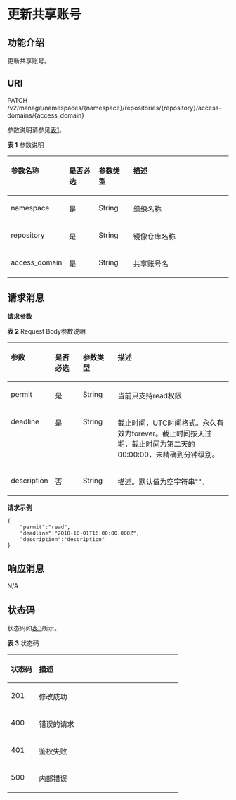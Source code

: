 # 更新共享账号<a name="swr_02_0072"></a>

## 功能介绍<a name="se03aae4436e64394a95dc13b6f233898"></a>

更新共享账号。

## URI<a name="s476df674307e4b04b9545f9575dde042"></a>

PATCH /v2/manage/namespaces/\{namespace\}/repositories/\{repository\}/access-domains/\{access\_domain\}

参数说明请参见[表1](#table11843162810214)。

**表 1**  参数说明

<a name="table11843162810214"></a>
<table><thead align="left"><tr id="row20843172818213"><th class="cellrowborder" valign="top" width="18.22%" id="mcps1.2.5.1.1"><p id="p3843528621"><a name="p3843528621"></a><a name="p3843528621"></a>参数名称</p>
</th>
<th class="cellrowborder" valign="top" width="14.56%" id="mcps1.2.5.1.2"><p id="p198988313226"><a name="p198988313226"></a><a name="p198988313226"></a>是否必选</p>
</th>
<th class="cellrowborder" valign="top" width="16.220000000000002%" id="mcps1.2.5.1.3"><p id="p128986316221"><a name="p128986316221"></a><a name="p128986316221"></a>参数类型</p>
</th>
<th class="cellrowborder" valign="top" width="51%" id="mcps1.2.5.1.4"><p id="p1584342811211"><a name="p1584342811211"></a><a name="p1584342811211"></a>描述</p>
</th>
</tr>
</thead>
<tbody><tr id="row1084316281925"><td class="cellrowborder" valign="top" width="18.22%" headers="mcps1.2.5.1.1 "><p id="p6843228526"><a name="p6843228526"></a><a name="p6843228526"></a>namespace</p>
</td>
<td class="cellrowborder" valign="top" width="14.56%" headers="mcps1.2.5.1.2 "><p id="p10898431122213"><a name="p10898431122213"></a><a name="p10898431122213"></a>是</p>
</td>
<td class="cellrowborder" valign="top" width="16.220000000000002%" headers="mcps1.2.5.1.3 "><p id="p289883118229"><a name="p289883118229"></a><a name="p289883118229"></a>String</p>
</td>
<td class="cellrowborder" valign="top" width="51%" headers="mcps1.2.5.1.4 "><p id="p85037015469"><a name="p85037015469"></a><a name="p85037015469"></a>组织名称</p>
</td>
</tr>
<tr id="row1319321944420"><td class="cellrowborder" valign="top" width="18.22%" headers="mcps1.2.5.1.1 "><p id="p919315194441"><a name="p919315194441"></a><a name="p919315194441"></a>repository</p>
</td>
<td class="cellrowborder" valign="top" width="14.56%" headers="mcps1.2.5.1.2 "><p id="p98981331172211"><a name="p98981331172211"></a><a name="p98981331172211"></a>是</p>
</td>
<td class="cellrowborder" valign="top" width="16.220000000000002%" headers="mcps1.2.5.1.3 "><p id="p1189833112228"><a name="p1189833112228"></a><a name="p1189833112228"></a>String</p>
</td>
<td class="cellrowborder" valign="top" width="51%" headers="mcps1.2.5.1.4 "><p id="p13193201924411"><a name="p13193201924411"></a><a name="p13193201924411"></a>镜像仓库名称</p>
</td>
</tr>
<tr id="row177081913132710"><td class="cellrowborder" valign="top" width="18.22%" headers="mcps1.2.5.1.1 "><p id="p167081513102715"><a name="p167081513102715"></a><a name="p167081513102715"></a>access_domain</p>
</td>
<td class="cellrowborder" valign="top" width="14.56%" headers="mcps1.2.5.1.2 "><p id="p94144342224"><a name="p94144342224"></a><a name="p94144342224"></a>是</p>
</td>
<td class="cellrowborder" valign="top" width="16.220000000000002%" headers="mcps1.2.5.1.3 "><p id="p46813432228"><a name="p46813432228"></a><a name="p46813432228"></a>String</p>
</td>
<td class="cellrowborder" valign="top" width="51%" headers="mcps1.2.5.1.4 "><p id="p13708313122716"><a name="p13708313122716"></a><a name="p13708313122716"></a>共享账号名</p>
</td>
</tr>
</tbody>
</table>

## 请求消息<a name="s8246d3afdd6f44dc817ce0c3f2ac7d53"></a>

**请求参数**

**表 2**  Request Body参数说明

<a name="table129941514855"></a>
<table><thead align="left"><tr id="row1111415559"><th class="cellrowborder" valign="top" width="17%" id="mcps1.2.5.1.1"><p id="p162815458"><a name="p162815458"></a><a name="p162815458"></a>参数</p>
</th>
<th class="cellrowborder" valign="top" width="13%" id="mcps1.2.5.1.2"><p id="p107931818112313"><a name="p107931818112313"></a><a name="p107931818112313"></a>是否必选</p>
</th>
<th class="cellrowborder" valign="top" width="16%" id="mcps1.2.5.1.3"><p id="p167934185235"><a name="p167934185235"></a><a name="p167934185235"></a>参数类型</p>
</th>
<th class="cellrowborder" valign="top" width="54%" id="mcps1.2.5.1.4"><p id="p7612153511"><a name="p7612153511"></a><a name="p7612153511"></a>描述</p>
</th>
</tr>
</thead>
<tbody><tr id="row14116102041010"><td class="cellrowborder" valign="top" width="17%" headers="mcps1.2.5.1.1 "><p id="p151171720181020"><a name="p151171720181020"></a><a name="p151171720181020"></a>permit</p>
</td>
<td class="cellrowborder" valign="top" width="13%" headers="mcps1.2.5.1.2 "><p id="p14793318112313"><a name="p14793318112313"></a><a name="p14793318112313"></a>是</p>
</td>
<td class="cellrowborder" valign="top" width="16%" headers="mcps1.2.5.1.3 "><p id="p1879381817236"><a name="p1879381817236"></a><a name="p1879381817236"></a>String</p>
</td>
<td class="cellrowborder" valign="top" width="54%" headers="mcps1.2.5.1.4 "><p id="p31177205103"><a name="p31177205103"></a><a name="p31177205103"></a>当前只支持read权限</p>
</td>
</tr>
<tr id="row10426185741019"><td class="cellrowborder" valign="top" width="17%" headers="mcps1.2.5.1.1 "><p id="p74261957121020"><a name="p74261957121020"></a><a name="p74261957121020"></a>deadline</p>
</td>
<td class="cellrowborder" valign="top" width="13%" headers="mcps1.2.5.1.2 "><p id="p107931184231"><a name="p107931184231"></a><a name="p107931184231"></a>是</p>
</td>
<td class="cellrowborder" valign="top" width="16%" headers="mcps1.2.5.1.3 "><p id="p0793201814235"><a name="p0793201814235"></a><a name="p0793201814235"></a>String</p>
</td>
<td class="cellrowborder" valign="top" width="54%" headers="mcps1.2.5.1.4 "><p id="p11427155712106"><a name="p11427155712106"></a><a name="p11427155712106"></a>截止时间，UTC时间格式。永久有效为forever。截止时间按天过期，截止时间为第二天的00:00:00，未精确到分钟级别。</p>
</td>
</tr>
<tr id="row1930349121111"><td class="cellrowborder" valign="top" width="17%" headers="mcps1.2.5.1.1 "><p id="p1630417961115"><a name="p1630417961115"></a><a name="p1630417961115"></a>description</p>
</td>
<td class="cellrowborder" valign="top" width="13%" headers="mcps1.2.5.1.2 "><p id="p130415920113"><a name="p130415920113"></a><a name="p130415920113"></a>否</p>
</td>
<td class="cellrowborder" valign="top" width="16%" headers="mcps1.2.5.1.3 "><p id="p1947332611108"><a name="p1947332611108"></a><a name="p1947332611108"></a>String</p>
</td>
<td class="cellrowborder" valign="top" width="54%" headers="mcps1.2.5.1.4 "><p id="p1230420914115"><a name="p1230420914115"></a><a name="p1230420914115"></a>描述。默认值为空字符串""。</p>
</td>
</tr>
</tbody>
</table>

**请求示例**

```
{
    "permit":"read",
    "deadline":"2018-10-01T16:00:00.000Z",
    "description":"description"
}
```

## 响应消息<a name="sab9be5ce850743859bb238e072f8d1f2"></a>

N/A

## 状态码<a name="s336c1dbc7af446a1b3cc077ea3f82fc9"></a>

状态码如[表3](#t33d02fa79e8443868a71c99f411610a5)所示。

**表 3**  状态码

<a name="t33d02fa79e8443868a71c99f411610a5"></a>
<table><thead align="left"><tr id="r9eb80d64e8f34d0db940daa95fc929dd"><th class="cellrowborder" valign="top" width="16.439999999999998%" id="mcps1.2.3.1.1"><p id="a7e51ed73a71e4dc29d0dd4aae3016632"><a name="a7e51ed73a71e4dc29d0dd4aae3016632"></a><a name="a7e51ed73a71e4dc29d0dd4aae3016632"></a>状态码</p>
</th>
<th class="cellrowborder" valign="top" width="83.56%" id="mcps1.2.3.1.2"><p id="aa802d02e21c944f1863435a0d11c7ec1"><a name="aa802d02e21c944f1863435a0d11c7ec1"></a><a name="aa802d02e21c944f1863435a0d11c7ec1"></a>描述</p>
</th>
</tr>
</thead>
<tbody><tr id="r1cc0192c651444db882dde750b14be23"><td class="cellrowborder" valign="top" width="16.439999999999998%" headers="mcps1.2.3.1.1 "><p id="a6a3639a3cb154e17b95c5076c8036471"><a name="a6a3639a3cb154e17b95c5076c8036471"></a><a name="a6a3639a3cb154e17b95c5076c8036471"></a>201</p>
</td>
<td class="cellrowborder" valign="top" width="83.56%" headers="mcps1.2.3.1.2 "><p id="p14504142233912"><a name="p14504142233912"></a><a name="p14504142233912"></a>修改成功</p>
</td>
</tr>
<tr id="r0bd68000afe546dd9c7a8d3a05991a04"><td class="cellrowborder" valign="top" width="16.439999999999998%" headers="mcps1.2.3.1.1 "><p id="ad46ccdc6b7e04df3b6b5679f7606f434"><a name="ad46ccdc6b7e04df3b6b5679f7606f434"></a><a name="ad46ccdc6b7e04df3b6b5679f7606f434"></a>400</p>
</td>
<td class="cellrowborder" valign="top" width="83.56%" headers="mcps1.2.3.1.2 "><p id="a1f2e8d58145d461781428d28f07a5351"><a name="a1f2e8d58145d461781428d28f07a5351"></a><a name="a1f2e8d58145d461781428d28f07a5351"></a>错误的请求</p>
</td>
</tr>
<tr id="row059261364320"><td class="cellrowborder" valign="top" width="16.439999999999998%" headers="mcps1.2.3.1.1 "><p id="p059261310438"><a name="p059261310438"></a><a name="p059261310438"></a>401</p>
</td>
<td class="cellrowborder" valign="top" width="83.56%" headers="mcps1.2.3.1.2 "><p id="p759261314433"><a name="p759261314433"></a><a name="p759261314433"></a>鉴权失败</p>
</td>
</tr>
<tr id="r19bdef782c164c93917f897241e521f8"><td class="cellrowborder" valign="top" width="16.439999999999998%" headers="mcps1.2.3.1.1 "><p id="a7da68e311c0f4267bacf3cbdb71d1ead"><a name="a7da68e311c0f4267bacf3cbdb71d1ead"></a><a name="a7da68e311c0f4267bacf3cbdb71d1ead"></a>500</p>
</td>
<td class="cellrowborder" valign="top" width="83.56%" headers="mcps1.2.3.1.2 "><p id="aa6fd12cedd8841e29eeeca27c1bdea1a"><a name="aa6fd12cedd8841e29eeeca27c1bdea1a"></a><a name="aa6fd12cedd8841e29eeeca27c1bdea1a"></a>内部错误</p>
</td>
</tr>
</tbody>
</table>

